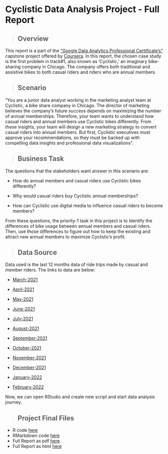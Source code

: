 # Cyclistic Data Analysis Project - Full Report

> ## Overview

This report is a part of the [“Google Data Analytics Professional Certificate’s”](https://www.coursera.org/professional-certificates/google-data-analytics) capstone project offered by [Coursera](https://www.coursera.org/). In this report, the chosen case study is the first problem in track#1, also known as ‘Cyclistic,’ an imaginary bike-sharing company in Chicago. The company offers both traditional and assistive bikes to both casual riders and riders who are annual members.

> ## Scenario

“You are a junior data analyst working in the marketing analyst team at Cyclistic, a bike share company in Chicago. The director of marketing believes the company’s future success depends on maximizing the number of annual memberships. Therefore, your team wants to understand how casual riders and annual members use Cyclistic bikes differently. From these insights, your team will design a new marketing strategy to convert casual riders into annual members. But first, Cyclistic executives must approve your recommendations, so they must be backed up with compelling data insights and professional data visualizations”.

> ## Business Task

The questions that the stakeholders want answer in this scenario are: 

* How do annual members and casual riders use Cyclistic bikes differently?   

* Why would casual riders buy Cyclistic annual memberships?   

* How can Cyclistic use digital media to influence casual riders to become members?   

From these questions, the priority-1 task in this project is to identify the differences of bike 
usage between annual members and casual riders. Then, use those differences to figure out 
how to keep the existing and attract new annual members to maximize Cyclistic’s profit.

> ## Data Source
Data used is the last 12 months data of ride trips made by casual and member riders. The links to data are below:

* [March-2021](https://divvy-tripdata.s3.amazonaws.com/202103-divvy-tripdata.zip)

* [April-2021](https://divvy-tripdata.s3.amazonaws.com/202104-divvy-tripdata.zip)

* [May-2021](https://divvy-tripdata.s3.amazonaws.com/202105-divvy-tripdata.zip)

* [June-2021](https://divvy-tripdata.s3.amazonaws.com/202106-divvy-tripdata.zip)

* [July-2021](https://divvy-tripdata.s3.amazonaws.com/202107-divvy-tripdata.zip)

* [August-2021](https://divvy-tripdata.s3.amazonaws.com/202108-divvy-tripdata.zip)

* [September-2021](https://divvy-tripdata.s3.amazonaws.com/202109-divvy-tripdata.zip)

* [October-2021](https://divvy-tripdata.s3.amazonaws.com/202110-divvy-tripdata.zip)

* [November-2021](https://divvy-tripdata.s3.amazonaws.com/202111-divvy-tripdata.zip)

* [December-2021](https://divvy-tripdata.s3.amazonaws.com/202112-divvy-tripdata.zip)

* [January-2022](https://divvy-tripdata.s3.amazonaws.com/202201-divvy-tripdata.zip)

* [February-2022](https://divvy-tripdata.s3.amazonaws.com/202202-divvy-tripdata.zip)

Now, we can open RStudio and create new script and start data analysis journey.

> ## Project Final Files

* R code [here](https://github.com/HazemMancy/Bike-Share-Capstone/blob/main/BikeShare.r)
* RMarkdown code [here](https://github.com/HazemMancy/Bike-Share-Capstone/blob/main/Cyclistic%20Data%20Analysis%20Project%20-%20Full%20Report.rmd)
* Full Report as pdf [here]()
* Full Report as html [here](https://github.com/HazemMancy/Bike-Share-Capstone/blob/main/Cyclistic-Data-Analysis-Project---Full-Report.html)


